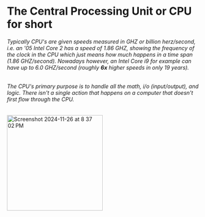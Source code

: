 # The Central Processing Unit or CPU for short
###### Typically CPU's are given speeds measured in GHZ or billion herz/second, i.e. an '05 Intel Core 2 has a speed of 1.86 GHZ, showing the frequency of the clock in the CPU which just means how much *happens* in a time span (1.86 GHZ/second). Nowadays however, an Intel Core i9 for example can have up to 6.0 GHZ/second (roughly **6x** higher speeds in only 19 years).

###### The CPU's primary purpose is to handle all the math, i/o (input/output), and logic. There isn't a *single* action that happens on a computer that doesn't first flow through the CPU.

<img width="250" alt="Screenshot 2024-11-26 at 8 37 02 PM" src="https://github.com/user-attachments/assets/36a56827-7263-40a2-9def-82ffba8ef440">

